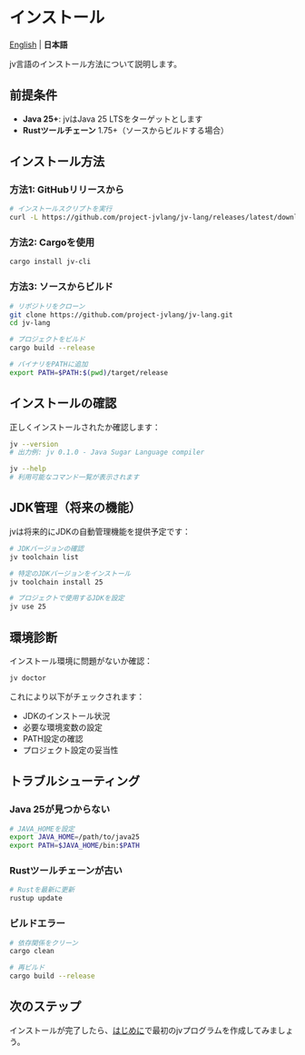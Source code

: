 # インストール

[English](en/installation.md) | **日本語**


jv言語のインストール方法について説明します。

## 前提条件

- **Java 25+**: jvはJava 25 LTSをターゲットとします
- **Rustツールチェーン** 1.75+（ソースからビルドする場合）

## インストール方法

### 方法1: GitHubリリースから

```bash
# インストールスクリプトを実行
curl -L https://github.com/project-jvlang/jv-lang/releases/latest/download/install.sh | sh
```

### 方法2: Cargoを使用

```bash
cargo install jv-cli
```

### 方法3: ソースからビルド

```bash
# リポジトリをクローン
git clone https://github.com/project-jvlang/jv-lang.git
cd jv-lang

# プロジェクトをビルド
cargo build --release

# バイナリをPATHに追加
export PATH=$PATH:$(pwd)/target/release
```

## インストールの確認

正しくインストールされたか確認します：

```bash
jv --version
# 出力例: jv 0.1.0 - Java Sugar Language compiler

jv --help
# 利用可能なコマンド一覧が表示されます
```

## JDK管理（将来の機能）

jvは将来的にJDKの自動管理機能を提供予定です：

```bash
# JDKバージョンの確認
jv toolchain list

# 特定のJDKバージョンをインストール
jv toolchain install 25

# プロジェクトで使用するJDKを設定
jv use 25
```

## 環境診断

インストール環境に問題がないか確認：

```bash
jv doctor
```

これにより以下がチェックされます：

- JDKのインストール状況
- 必要な環境変数の設定
- PATH設定の確認
- プロジェクト設定の妥当性

## トラブルシューティング

### Java 25が見つからない

```bash
# JAVA_HOMEを設定
export JAVA_HOME=/path/to/java25
export PATH=$JAVA_HOME/bin:$PATH
```

### Rustツールチェーンが古い

```bash
# Rustを最新に更新
rustup update
```

### ビルドエラー

```bash
# 依存関係をクリーン
cargo clean

# 再ビルド
cargo build --release
```

## 次のステップ

インストールが完了したら、[はじめに](getting-started.md)で最初のjvプログラムを作成してみましょう。
